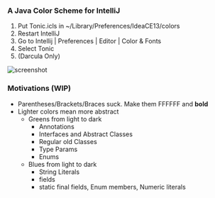 ### A Java Color Scheme for IntelliJ

1. Put Tonic.icls in ~/Library/Preferences/IdeaCE13/colors
2. Restart IntelliJ
3. Go to Intellij | Preferences | Editor | Color & Fonts
4. Select Tonic
5. (Darcula Only)


![screenshot](https://raw.githubusercontent.com/horthy/tonic/master/screenshot.png)

### Motivations (WIP)

* Parentheses/Brackets/Braces suck. Make them FFFFFF and **bold**
* Lighter colors mean more abstract 
  * Greens from light to dark
      * Annotations
      * Interfaces and Abstract Classes
      * Regular old Classes 
      * Type Params
      * Enums
  * Blues from light to dark
      * String Literals
      * fields
      * static final fields, Enum members, Numeric literals
